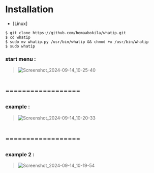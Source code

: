 # Installation


* [Linux]
```
$ git clone https://github.com/hemaabokila/whatip.git
$ cd whatip
$ sudo mv whatip.py /usr/bin/whatip && chmod +x /usr/bin/whatip
$ sudo whatip
```


###  start menu : 

> ![Screenshot_2024-09-14_10-25-40](https://github.com/user-attachments/assets/d7dd8303-812e-4402-b207-0d69c3cb88c7)
# ------------------

###  example :

> ![Screenshot_2024-09-14_10-20-33](https://github.com/user-attachments/assets/b5c77673-a993-4f26-9d7a-6df2d94a42b7)
# ------------------

###  example 2 :

> ![Screenshot_2024-09-14_10-19-54](https://github.com/user-attachments/assets/ddf1601c-3a40-4ee6-9540-b9e1cba95659)
